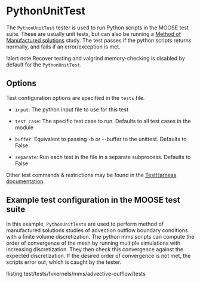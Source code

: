 # PythonUnitTest

The `PythonUnitTest` tester is used to run Python scripts in the MOOSE test suite.
These are usually unit tests, but can also be running a [Method of Manufactured solutions](python/mms.md)
study. The test passes if the python scripts returns normally, and fails if an error/exception is met.

!alert note
Recover testing and valgrind memory-checking is disabled by default for the `PythonUnitTest`.

## Options

Test configuration options are specified in the `tests` file.

- `input`: The python input file to use for this test

- `test_case`: The specific test case to run. Defaults to all test cases in the module

- `buffer`: Equivalent to passing -b or --buffer to the unittest. Defaults to False

- `separate`: Run each test in the file in a separate subprocess. Defaults to False


Other test commands & restrictions may be found in the [TestHarness documentation](TestHarness.md).

## Example test configuration in the MOOSE test suite

In this example, `PythonUnitTests` are used to perform method of manufactured solutions studies
of advection outflow boundary conditions with a finite volume discretization. The python mms
scripts can compute the order of convergence of the mesh by running multiple simulations
with increasing discretization. They then check this
convergence against the expected discretization. If the desired order of convergence is not met,
the scripts error out, which is caught by the tester.

!listing test/tests/fvkernels/mms/advective-outflow/tests
